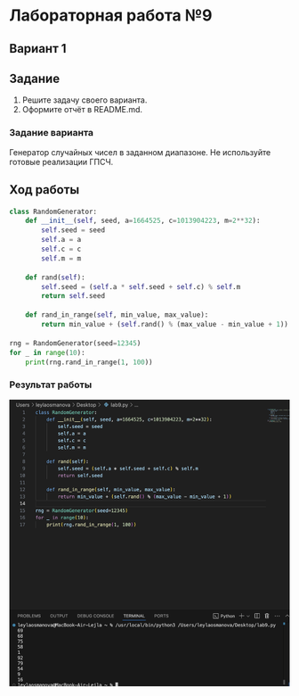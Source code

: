 # Лабораторная работа №9 
## Вариант 1
## Задание
1) Решите задачу своего варианта.
2) Оформите отчёт в README.md. 
### Задание варианта
Генератор случайных чисел в заданном диапазоне. Не используйте готовые реализации ГПСЧ.
## Ход работы
```py
class RandomGenerator:
    def __init__(self, seed, a=1664525, c=1013904223, m=2**32):
        self.seed = seed
        self.a = a
        self.c = c
        self.m = m

    def rand(self):
        self.seed = (self.a * self.seed + self.c) % self.m
        return self.seed

    def rand_in_range(self, min_value, max_value):
        return min_value + (self.rand() % (max_value - min_value + 1))

rng = RandomGenerator(seed=12345)
for _ in range(10):
    print(rng.rand_in_range(1, 100))
```

### Результат работы
![res](pics/9.png)
